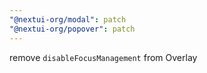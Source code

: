 ```yaml
---
"@nextui-org/modal": patch
"@nextui-org/popover": patch
---
```


remove `disableFocusManagement` from Overlay
